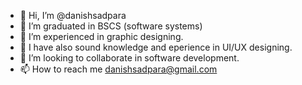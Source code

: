 - 👋 Hi, I’m @danishsadpara
- 👀 I’m graduated in BSCS (software systems)
- 🌱 I’m experienced in graphic designing.
- 🌱 I have also sound knowledge and eperience in UI/UX designing.
- 💞️ I’m looking to collaborate in software development.
- 📫 How to reach me danishsadpara@gmail.com

<!---
danishsadpara/danishsadpara is a ✨ special ✨ repository because its `README.md` (this file) appears on your GitHub profile.
You can click the Preview link to take a look at your changes.
--->
